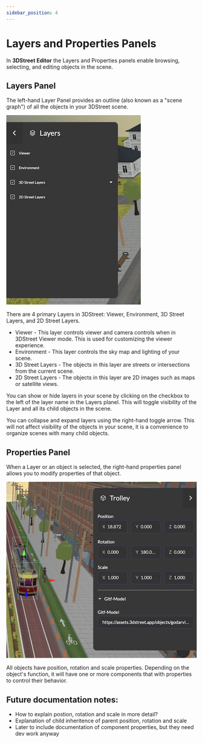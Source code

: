 ```yaml
---
sidebar_position: 4
---
```


# Layers and Properties Panels

In **3DStreet Editor** the Layers and Properties panels enable browsing, selecting, and editing objects in the scene.

## Layers Panel
The left-hand Layer Panel provides an outline (also known as a "scene graph") of all the objects in your 3DStreet scene.

![Screenshot of the layers panel in 3DStreet Editor.](/img/docs/3dstreet-editor-layers-panel.jpg)

There are 4 primary Layers in 3DStreet: Viewer, Environment, 3D Street Layers, and 2D Street Layers. 
* Viewer - This layer controls viewer and camera controls when in 3DStreet Viewer mode. This is used for customizing the viewer experience.
* Environment - This layer controls the sky map and lighting of your scene.
* 3D Street Layers - The objects in this layer are streets or intersections from the current scene.
* 2D Street Layers - The objects in this layer are 2D images such as maps or satellite views.

You can show or hide layers in your scene by clicking on the checkbox to the left of the layer name in the Layers planel. This will toggle visibility of the Layer and all its child objects in the scene.

You can collapse and expand layers using the right-hand toggle arrow. This will not affect visibility of the objects in your scene, it is a convenience to organize scenes with many child objects.

## Properties Panel
When a Layer or an object is selected, the right-hand properties panel allows you to modify properties of that object.

![Screenshot of the layers panel in 3DStreet Editor.](/img/docs/3dstreet-editor-properties-panel.jpg)

All objects have position, rotation and scale properties. Depending on the object's function, it will have one or more components that with properties to control their behavior.

## Future documentation notes:
* How to explain postion, rotation and scale in more detail?
* Explanation of child inheritence of parent position, rotation and scale
* Later to include documentation of component properties, but they need dev work anyway